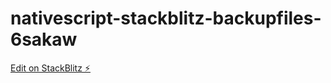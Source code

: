 # nativescript-stackblitz-backupfiles-6sakaw

[Edit on StackBlitz ⚡️](https://stackblitz.com/edit/nativescript-stackblitz-templates-6sakaw)
